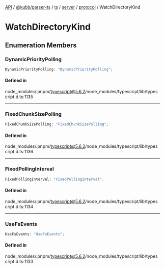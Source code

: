 [API](../../../../../../../../../packages.md) / [@kubb/parser-ts](../../../../../../../index.md) / [ts](../../../../../index.md) / [server](../../../index.md) / [protocol](../index.md) / WatchDirectoryKind

# WatchDirectoryKind

## Enumeration Members

### DynamicPriorityPolling

```ts
DynamicPriorityPolling: "DynamicPriorityPolling";
```

#### Defined in

node\_modules/.pnpm/typescript@5.6.2/node\_modules/typescript/lib/typescript.d.ts:1135

***

### FixedChunkSizePolling

```ts
FixedChunkSizePolling: "FixedChunkSizePolling";
```

#### Defined in

node\_modules/.pnpm/typescript@5.6.2/node\_modules/typescript/lib/typescript.d.ts:1136

***

### FixedPollingInterval

```ts
FixedPollingInterval: "FixedPollingInterval";
```

#### Defined in

node\_modules/.pnpm/typescript@5.6.2/node\_modules/typescript/lib/typescript.d.ts:1134

***

### UseFsEvents

```ts
UseFsEvents: "UseFsEvents";
```

#### Defined in

node\_modules/.pnpm/typescript@5.6.2/node\_modules/typescript/lib/typescript.d.ts:1133
